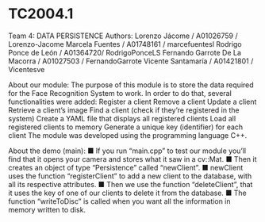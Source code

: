 # TC2004.1
Team 4: DATA PERSISTENCE
Authors:
Lorenzo Jácome / A01026759 / Lorenzo-Jacome
Marcela Fuentes / A01748161 / marcefuentesl
Rodrigo Ponce de León / A01364720/ RodrigoPonceLS
Fernando Garrote De La Macorra / A01027503 / FernandoGarrote
Vicente Santamaría / A01421801 / Vicentesve

About our module: 
The purpose of this module is to store the data required for the Face Recognition System to work. In order to do that, several functionalities were added:
Register a client
Remove a client
Update a client
Retrieve a client’s image
Find a client (check if they’re registered in the system)
Create a YAML file that displays all registered clients 
Load all registered clients to memory
Generate a unique key (identifier) for each client
The module was developed using the programming language C++.

About the demo (main):
■ If you run “main.cpp” to test our module you’ll find that it opens your camera and stores what it saw in a cv::Mat.
■ Then it creates an object of type “Persistence” called “newClient”. 
■ newClient uses the function “registerClient” to add a new client to the database, with all its respective attributes.
■ Then we use the function “deleteClient”, that it uses the key of one of our clients to delete it from the database.
■ The function “writeToDisc” is called when you want all the information in memory written to disk. 
